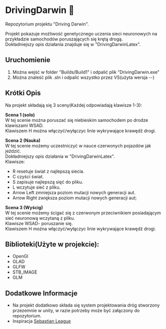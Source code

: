 # DrivingDarwin 🚗
Repozytorium projektu "Driving Darwin".

Projekt pokazuje możliwość genetycznego uczenia sieci neuronowych na przykładzie samochodów poruszających się krętą drogą.<br/>
Dokładniejszy opis działania znajduje się w "DrivingDarwinLatex".

## Uruchomienie
1. Można wejść w folder "Builds/Build1" i odpalić plik "DrivingDarwin.exe"
2. Można znaleść plik .sln i odpalić wszystko przez VS(użyta wersja --)

## Krótki Opis <br/>
Na projekt składają się 3 sceny(Każdej odpowiadają klawisze 1-3):

**Scena 1 (solo)** <br/>
W tej scenie można poruszać się niebieskim samochodem po drodze klawiszami WSAD.<br/>
Klawiszem H można włączyć/wyłączyc linie wykrywające krawędź drogi.

**Scena 2 (Nauka)** <br/>
W tej scenie możemy uczestniczyć w nauce czerwonych pojazdów jak jeździć.<br/>
Dokładniejszy opis działania w "DrivingDarwinLatex".<br/>
Klawisze:
- R resetuje świat z najlepszą siecia.
- C czyści świat.
- S zapisuje najlepszą sięć do pliku.
- L wczytuje sieć z pliku.
- Arrow Left zmniejsza poziom mutacji nowych generacji aut.
- Arrow Right zwiększa poziom mutacji nowych generacji aut;

**Scena 3 (Wyścig)**<br/>
W tej scenie możemy ścigać się z czerwonym przeciwnikiem posiadającym sieć neuronową wczytaną z pliku.<br/>
Klawisze WSAD- poruszanie się.<br/>
Klawiszem H można włączyć/wyłączyc linie wykrywające krawędź drogi.

## Biblioteki(Użyte w projekcie):
- OpenGl
- GLAD
- GLFW
- STB_IMAGE
- GLM

## Dodatkowe Informacje
- Na projekt dodatkowo składa się system projektowania dróg stworzony przezemnie w unity, w razie potrzeby może być załączony do repozytorium.
- Inspiracja [Sebastian League](https://youtu.be/hfMk-kjRv4c?si=wjRjDR6VatjjREgS)

